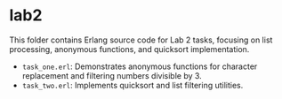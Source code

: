 # lab2

This folder contains Erlang source code for Lab 2 tasks, focusing on list processing, anonymous functions, and quicksort implementation. 

- `task_one.erl`: Demonstrates anonymous functions for character replacement and filtering numbers divisible by 3.
- `task_two.erl`: Implements quicksort and list filtering utilities.
